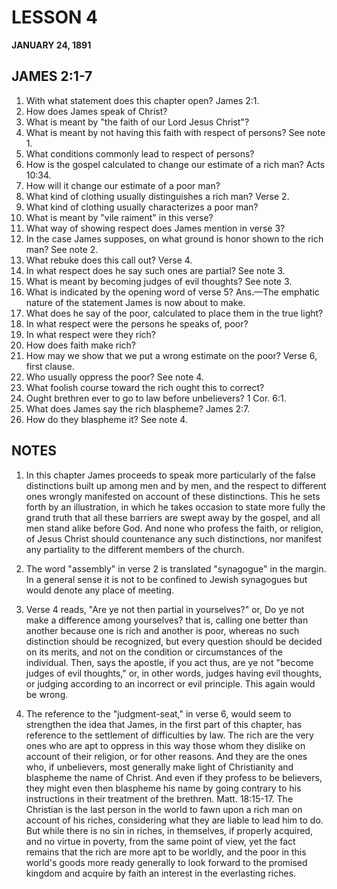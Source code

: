 # LESSON 4
**JANUARY 24, 1891**

## JAMES 2:1-7

1. With what statement does this chapter open? James 2:1.
2. How does James speak of Christ?
3. What is meant by "the faith of our Lord Jesus Christ"?
4. What is meant by not having this faith with respect of persons? See note 1.
5. What conditions commonly lead to respect of persons?
6. How is the gospel calculated to change our estimate of a rich man? Acts 10:34.
7. How will it change our estimate of a poor man?
8. What kind of clothing usually distinguishes a rich man? Verse 2.
9. What kind of clothing usually characterizes a poor man?
10. What is meant by "vile raiment" in this verse?
11. What way of showing respect does James mention in verse 3?
12. In the case James supposes, on what ground is honor shown to the rich man? See note 2.
13. What rebuke does this call out? Verse 4.
14. In what respect does he say such ones are partial? See note 3.
15. What is meant by becoming judges of evil thoughts? See note 3.
16. What is indicated by the opening word of verse 5? Ans.—The emphatic nature of the statement James is now about to make.
17. What does he say of the poor, calculated to place them in the true light?
18. In what respect were the persons he speaks of, poor?
19. In what respect were they rich?
20. How does faith make rich?
21. How may we show that we put a wrong estimate on the poor? Verse 6, first clause.
22. Who usually oppress the poor? See note 4.
23. What foolish course toward the rich ought this to correct?
24. Ought brethren ever to go to law before unbelievers? 1 Cor. 6:1.
25. What does James say the rich blaspheme? James 2:7.
26. How do they blaspheme it? See note 4.

## NOTES

1. In this chapter James proceeds to speak more particularly of the false distinctions built up among men and by men, and the respect to different ones wrongly manifested on account of these distinctions. This he sets forth by an illustration, in which he takes occasion to state more fully the grand truth that all these barriers are swept away by the gospel, and all men stand alike before God. And none who profess the faith, or religion, of Jesus Christ should countenance any such distinctions, nor manifest any partiality to the different members of the church.

2. The word "assembly" in verse 2 is translated "synagogue" in the margin. In a general sense it is not to be confined to Jewish synagogues but would denote any place of meeting.

3. Verse 4 reads, "Are ye not then partial in yourselves?" or, Do ye not make a difference among yourselves? that is, calling one better than another because one is rich and another is poor, whereas no such distinction should be recognized, but every question should be decided on its merits, and not on the condition or circumstances of the individual. Then, says the apostle, if you act thus, are ye not "become judges of evil thoughts," or, in other words, judges having evil thoughts, or judging according to an incorrect or evil principle. This again would be wrong.

4. The reference to the "judgment-seat," in verse 6, would seem to strengthen the idea that James, in the first part of this chapter, has reference to the settlement of difficulties by law. The rich are the very ones who are apt to oppress in this way those whom they dislike on account of their religion, or for other reasons. And they are the ones who, if unbelievers, most generally make light of Christianity and blaspheme the name of Christ. And even if they profess to be believers, they might even then blaspheme his name by going contrary to his instructions in their treatment of the brethren. Matt. 18:15-17. The Christian is the last person in the world to fawn upon a rich man on account of his riches, considering what they are liable to lead him to do. But while there is no sin in riches, in themselves, if properly acquired, and no virtue in poverty, from the same point of view, yet the fact remains that the rich are more apt to be worldly, and the poor in this world's goods more ready generally to look forward to the promised kingdom and acquire by faith an interest in the everlasting riches.
